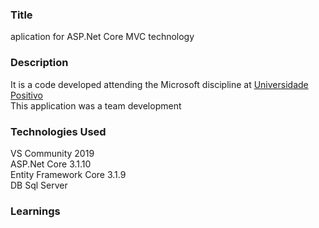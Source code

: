 ### __Title__ 

aplication for ASP.Net Core MVC technology

### __Description__

It is a code developed attending the Microsoft discipline at [Universidade Positivo](https://www.up.edu.br/institucional) </br>
This application was a team development</br>

### __Technologies Used__

VS Community 2019 </br>
ASP.Net Core 3.1.10</br>
Entity Framework Core 3.1.9</br>
DB Sql Server

### __Learnings__

